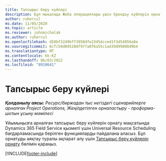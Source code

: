 ```yaml
---
title: Тапсырыс беру күйлері
description: Бұл мақалада Жоба операциялары үшін брондау күйлерін орнату жолы туралы ақпаратқа сілтеме берілген.
author: ruhercul
ms.date: 11/05/2020
ms.topic: article
ms.reviewer: johnmichalak
ms.author: ruhercul
ms.openlocfilehash: d58bf32d9bff3958dfe2345dcced1f3d54956a8e
ms.sourcegitcommit: 6cfc50d89528df977a8f6a55c1ad39d99800d9b4
ms.translationtype: MT
ms.contentlocale: kk-KZ
ms.lasthandoff: 06/03/2022
ms.locfileid: "8918641"
---
```

# <a name="booking-statuses"></a>Тапсырыс беру күйлері

_**Қолданылу аясы:** Ресурс/биржадан тыс негіздегі сценарийлерге арналған Project Operations, Жеңілдетілген орналастыру - проформа-шотын ұсыну мәмілесі_

Ұйымыңызға арналған тапсырыс беру күйлерін орнату мақсатында Dynamics 365 Field Service қызметі үшін Universal Resource Scheduling бағдарламасында берілген функцияларды пайдалана аласыз. Бұл орнатуды аяқтау туралы ақпарат алу үшін [Тапсырыс беру күйлерін орнату](/dynamics365/field-service/set-up-booking-statuses) бөлімін қараңыз.


[!INCLUDE[footer-include](../includes/footer-banner.md)]
